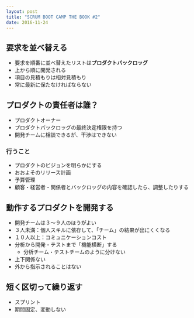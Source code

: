```yaml
---
layout: post
title: "SCRUM BOOT CAMP THE BOOK #2"
date: 2016-11-24
---
```


## 要求を並べ替える
- 要求を順番に並べ替えたリストは**プロダクトバックロッグ**
- 上から順に開発される
- 項目の見積もりは相対見積もり
- 常に最新に保たなければならない

## プロダクトの責任者は誰？
- プロダクトオーナー
- プロダクトバックロッグの最終決定権限を持つ
- 開発チームに相談できるが、干渉はできない

### 行うこと
- プロダクトのビジョンを明らかにする
- おおよそのリリース計画
- 予算管理
- 顧客・経営者・関係者とバックロッグの内容を確認したら、調整したりする

## 動作するプロダクトを開発する
- 開発チームは３〜９人のほうがよい
- ３人未満：個人スキルに依存して、「チーム」の結果が出にくくなる
- １０人以上：コミュニケーションコスト
- 分析から開発・テストまで「機能横断」する
    - 分析チーム・テストチームのように分けない
- 上下関係ない
- 外から指示されることはない
## 短く区切って繰り返す
- スプリント
- 期間固定、変動しない


